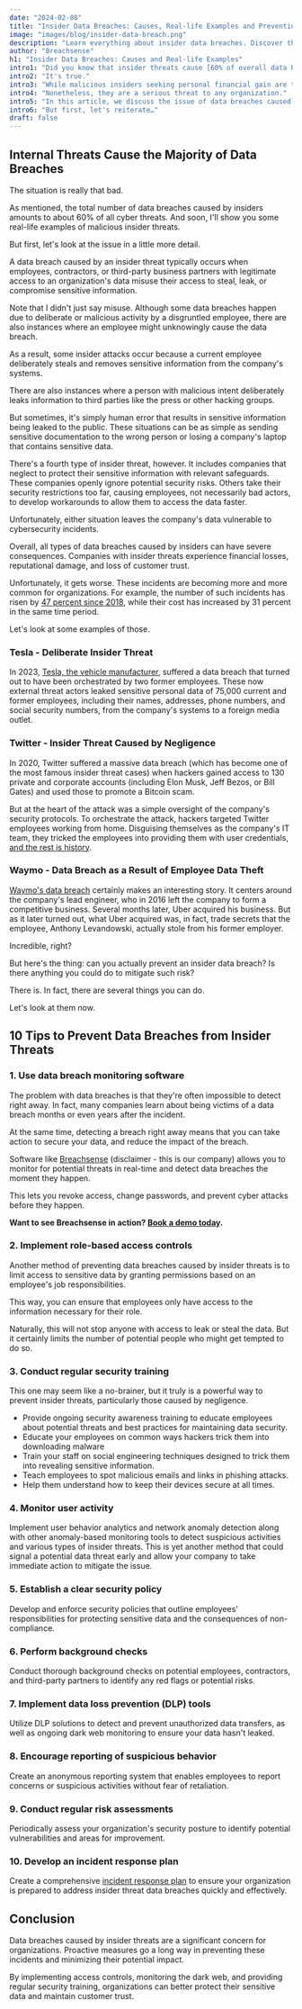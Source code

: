 ```yaml
---
date: "2024-02-08"
title: "Insider Data Breaches: Causes, Real-life Examples and Prevention"
image: "images/blog/insider-data-breach.png"
description: "Learn everything about insider data breaches. Discover the common causes, real-life examples, and ways to prevent insider data breaches. "
author: "Breachsense"
h1: "Insider Data Breaches: Causes and Real-life Examples"
intro1: "Did you know that insider threats cause [60% of overall data breaches](https://www.idwatchdog.com/insider-threats-and-data-breaches)?"
intro2: "It's true." 
intro3: "While malicious insiders seeking personal financial gain are the root cause for some of these, others stem from unintentional incidents or simply a lack of awareness."
intro4: "Nonetheless, they are a serious threat to any organization." 
intro5: "In this article, we discuss the issue of data breaches caused by insider threats and provide you with some practical tips to help prevent these incidents."
intro6: "But first, let's reiterate…"
draft: false
---
```

## Internal Threats Cause the Majority of Data Breaches
The situation is really that bad. 

As mentioned, the total number of data breaches caused by insiders amounts to about 60% of all cyber threats. And soon, I'll show you some real-life examples of malicious insider threats.

But first, let's look at the issue in a little more detail.

A data breach caused by an insider threat typically occurs when employees, contractors, or third-party business partners with legitimate access to an organization's data misuse their access to steal, leak, or compromise sensitive information. 

Note that I didn't just say misuse. Although some data breaches happen due to deliberate or malicious activity by a disgruntled employee, there are also instances where an employee might unknowingly cause the data breach.

As a result, some insider attacks occur because a current employee deliberately steals and removes sensitive information from the company's systems. 

There are also instances where a person with malicious intent deliberately leaks information to third parties like the press or other hacking groups. 

But sometimes, it's simply human error that results in sensitive information being leaked to the public. These situations can be as simple as sending sensitive documentation to the wrong person or losing a company's laptop that contains sensitive data.

There's a fourth type of insider threat, however. It includes companies that neglect to protect their sensitive information with relevant safeguards. These companies openly ignore potential security risks. Others take their security restrictions too far, causing employees, not necessarily bad actors, to develop workarounds to allow them to access the data faster. 

Unfortunately, either situation leaves the company's data vulnerable to cybersecurity incidents. 

Overall, all types of data breaches caused by insiders can have severe consequences. Companies with insider threats experience financial losses, reputational damage, and loss of customer trust.

Unfortunately, it gets worse. These incidents are becoming more and more common for organizations. For example, the number of such incidents has risen by [47 percent since 2018](https://www.proofpoint.com/us/resources/threat-reports/cost-of-insider-threats), while their cost has increased by 31 percent in the same time period.

Let's look at some examples of those. 

### Tesla - Deliberate Insider Threat

In 2023, [Tesla, the vehicle manufacturer](https://www.code42.com/blog/insider-threat-examples-in-real-life/), suffered a data breach that turned out to have been orchestrated by two former employees. These now external threat actors leaked sensitive personal data of 75,000 current and former employees, including their names, addresses, phone numbers, and social security numbers, from the company's systems to a foreign media outlet.

### Twitter - Insider Threat Caused by Negligence

In 2020, Twitter suffered a massive data breach (which has become one of the most famous insider threat cases) when hackers gained access to 130 private and corporate accounts (including Elon Musk, Jeff Bezos, or Bill Gates) and used those to promote a Bitcoin scam. 

But at the heart of the attack was a simple oversight of the company's security protocols. To orchestrate the attack, hackers targeted Twitter employees working from home. Disguising themselves as the company's IT team, they tricked the employees into providing them with user credentials, [and the rest is history](https://www.breachsense.com/blog/data-breach-types/).

### Waymo - Data Breach as a Result of Employee Data Theft

[Waymo's data breach](https://www.wired.com/story/anthony-levandowski-pleads-guilty-stealing-waymo-secrets/) certainly makes an interesting story. It centers around the company's lead engineer, who in 2016 left the company to form a competitive business. Several months later, Uber acquired his business. But as it later turned out, what Uber acquired was, in fact, trade secrets that the employee, Anthony Levandowski, actually stole from his former employer. 

Incredible, right?

But here's the thing: can you actually prevent an insider data breach? Is there anything you could do to mitigate such risk?

There is. In fact, there are several things you can do. 

Let's look at them now. 

## 10 Tips to Prevent Data Breaches from Insider Threats

### 1. Use data breach monitoring software 

The problem with data breaches is that they're often impossible to detect right away. In fact, many companies learn about being victims of a data breach months or even years after the incident. 

At the same time, detecting a breach right away means that you can take action to secure your data, and reduce the impact of the breach. 

Software like [Breachsense](https://www.breachsense.com/data-breach-monitoring/) (disclaimer - this is our company) allows you to monitor for potential threats in real-time and detect data breaches the moment they happen. 

This lets you revoke access, change passwords, and prevent cyber attacks before they happen. 

**Want to see Breachsense in action? [Book a demo today](https://www.breachsense.com/book-demo/).**

### 2. Implement role-based access controls

Another method of preventing data breaches caused by insider threats is to limit access to sensitive data by granting permissions based on an employee's job responsibilities.

This way, you can ensure that employees only have access to the information necessary for their role.

Naturally, this will not stop anyone with access to leak or steal the data. But it certainly limits the number of potential people who might get tempted to do so. 

### 3. Conduct regular security training

This one may seem like a no-brainer, but it truly is a powerful way to prevent insider threats, particularly those caused by negligence. 

- Provide ongoing security awareness training to educate employees about potential threats and best practices for maintaining data security.
- Educate your employees on common ways hackers trick them into downloading malware
- Train your staff on social engineering techniques designed to trick them into revealing sensitive information. 
- Teach employees to spot malicious emails and links in phishing attacks.
- Help them understand how to keep their devices secure at all times. 

### 4. Monitor user activity

Implement user behavior analytics and network anomaly detection along with other anomaly-based monitoring tools to detect suspicious activities and various types of insider threats. This is yet another method that could signal a potential data threat early and allow your company to take immediate action to mitigate the issue. 

### 5. Establish a clear security policy

Develop and enforce security policies that outline employees' responsibilities for protecting sensitive data and the consequences of non-compliance.

### 6. Perform background checks

Conduct thorough background checks on potential employees, contractors, and third-party partners to identify any red flags or potential risks.

### 7. Implement data loss prevention (DLP) tools

Utilize DLP solutions to detect and prevent unauthorized data transfers, as well as ongoing dark web monitoring to ensure your data hasn't leaked.

### 8. Encourage reporting of suspicious behavior

Create an anonymous reporting system that enables employees to report concerns or suspicious activities without fear of retaliation.

### 9. Conduct regular risk assessments

Periodically assess your organization's security posture to identify potential vulnerabilities and areas for improvement.

### 10. Develop an incident response plan

Create a comprehensive [incident response plan](https://www.breachsense.com/blog/data-breach-response/) to ensure your organization is prepared to address insider threat data breaches quickly and effectively.

## Conclusion
Data breaches caused by insider threats are a significant concern for organizations. Proactive measures go a long way in preventing these incidents and minimizing their potential impact.

By implementing access controls, monitoring the dark web, and providing regular security training, organizations can better protect their sensitive data and maintain customer trust.
